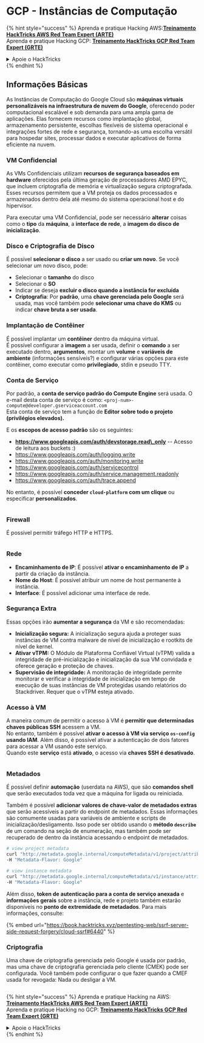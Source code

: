 # GCP - Instâncias de Computação

{% hint style="success" %}
Aprenda e pratique Hacking AWS:<img src="/.gitbook/assets/image.png" alt="" data-size="line">[**Treinamento HackTricks AWS Red Team Expert (ARTE)**](https://training.hacktricks.xyz/courses/arte)<img src="/.gitbook/assets/image.png" alt="" data-size="line">\
Aprenda e pratique Hacking GCP: <img src="/.gitbook/assets/image (2).png" alt="" data-size="line">[**Treinamento HackTricks GCP Red Team Expert (GRTE)**<img src="/.gitbook/assets/image (2).png" alt="" data-size="line">](https://training.hacktricks.xyz/courses/grte)

<details>

<summary>Apoie o HackTricks</summary>

* Confira os [**planos de assinatura**](https://github.com/sponsors/carlospolop)!
* **Junte-se ao** 💬 [**grupo Discord**](https://discord.gg/hRep4RUj7f) ou ao [**grupo telegram**](https://t.me/peass) ou **siga-nos** no **Twitter** 🐦 [**@hacktricks\_live**](https://twitter.com/hacktricks\_live)**.**
* **Compartilhe truques de hacking enviando PRs para os repositórios** [**HackTricks**](https://github.com/carlospolop/hacktricks) e [**HackTricks Cloud**](https://github.com/carlospolop/hacktricks-cloud) no github.

</details>
{% endhint %}

## Informações Básicas

As Instâncias de Computação do Google Cloud são **máquinas virtuais personalizáveis na infraestrutura de nuvem do Google**, oferecendo poder computacional escalável e sob demanda para uma ampla gama de aplicações. Elas fornecem recursos como implantação global, armazenamento persistente, escolhas flexíveis de sistema operacional e integrações fortes de rede e segurança, tornando-as uma escolha versátil para hospedar sites, processar dados e executar aplicativos de forma eficiente na nuvem.

### VM Confidencial

As VMs Confidenciais utilizam **recursos de segurança baseados em hardware** oferecidos pela última geração de processadores AMD EPYC, que incluem criptografia de memória e virtualização segura criptografada. Esses recursos permitem que a VM proteja os dados processados e armazenados dentro dela até mesmo do sistema operacional host e do hipervisor.

Para executar uma VM Confidencial, pode ser necessário **alterar** coisas como o **tipo** da **máquina**, a **interface de rede**, a **imagem do disco de inicialização**.

### Disco e Criptografia de Disco

É possível **selecionar o disco** a ser usado ou **criar um novo**. Se você selecionar um novo disco, pode:

* Selecionar o **tamanho** do disco
* Selecionar o **SO**
* Indicar se deseja **excluir o disco quando a instância for excluída**
* **Criptografia**: Por **padrão**, uma **chave gerenciada pelo Google** será usada, mas você também pode **selecionar uma chave do KMS** ou indicar **chave bruta a ser usada**.

### Implantação de Contêiner

É possível implantar um **contêiner** dentro da máquina virtual.\
É possível configurar a **imagem** a ser usada, definir o **comando** a ser executado dentro, **argumentos**, montar um **volume** e **variáveis de ambiente** (informações sensíveis?) e configurar várias opções para este contêiner, como executar como **privilegiado**, stdin e pseudo TTY.

### Conta de Serviço

Por padrão, a **conta de serviço padrão do Compute Engine** será usada. O e-mail desta conta de serviço é como: `<proj-num>-compute@developer.gserviceaccount.com`\
Esta conta de serviço tem a função de **Editor sobre todo o projeto (privilégios elevados).**

E os **escopos de acesso padrão** são os seguintes:

* **https://www.googleapis.com/auth/devstorage.read\_only** -- Acesso de leitura aos buckets :)
* https://www.googleapis.com/auth/logging.write
* https://www.googleapis.com/auth/monitoring.write
* https://www.googleapis.com/auth/servicecontrol
* https://www.googleapis.com/auth/service.management.readonly
* https://www.googleapis.com/auth/trace.append

No entanto, é possível **conceder `cloud-platform` com um clique** ou especificar **personalizados**.

<figure><img src="../../../../.gitbook/assets/image (138).png" alt=""><figcaption></figcaption></figure>

### Firewall

É possível permitir tráfego HTTP e HTTPS.

<figure><img src="../../../../.gitbook/assets/image (137).png" alt=""><figcaption></figcaption></figure>

### Rede

* **Encaminhamento de IP**: É possível **ativar o encaminhamento de IP** a partir da criação da instância.
* **Nome do Host**: É possível atribuir um nome de host permanente à instância.
* **Interface**: É possível adicionar uma interface de rede.

### Segurança Extra

Essas opções irão **aumentar a segurança** da VM e são recomendadas:

* **Inicialização segura:** A inicialização segura ajuda a proteger suas instâncias de VM contra malware de nível de inicialização e rootkits de nível de kernel.
* **Ativar vTPM:** O Módulo de Plataforma Confiável Virtual (vTPM) valida a integridade de pré-inicialização e inicialização da sua VM convidada e oferece geração e proteção de chaves.
* **Supervisão de integridade:** A monitoração de integridade permite monitorar e verificar a integridade de inicialização em tempo de execução de suas instâncias de VM protegidas usando relatórios do Stackdriver. Requer que o vTPM esteja ativado.

### Acesso à VM

A maneira comum de permitir o acesso à VM é **permitir que determinadas chaves públicas SSH** acessem a VM.\
No entanto, também é possível **ativar o acesso à VM via serviço `os-config` usando IAM**. Além disso, é possível ativar a autenticação de dois fatores para acessar a VM usando este serviço.\
Quando este **serviço** está **ativado**, o acesso via **chaves SSH é desativado**.

<figure><img src="../../../../.gitbook/assets/image (139).png" alt=""><figcaption></figcaption></figure>

### Metadados

É possível definir **automação** (userdata na AWS), que são **comandos shell** que serão executados toda vez que a máquina for ligada ou reiniciada.

Também é possível **adicionar valores de chave-valor de metadados extras** que serão acessíveis a partir do endpoint de metadados. Essas informações são comumente usadas para variáveis de ambiente e scripts de inicialização/desligamento. Isso pode ser obtido usando o **método `describe`** de um comando na seção de enumeração, mas também pode ser recuperado de dentro da instância acessando o endpoint de metadados.
```bash
# view project metadata
curl "http://metadata.google.internal/computeMetadata/v1/project/attributes/?recursive=true&alt=text" \
-H "Metadata-Flavor: Google"

# view instance metadata
curl "http://metadata.google.internal/computeMetadata/v1/instance/attributes/?recursive=true&alt=text" \
-H "Metadata-Flavor: Google"
```
Além disso, **token de autenticação para a conta de serviço anexada** e **informações gerais** sobre a instância, rede e projeto também estarão disponíveis no **ponto de extremidade de metadados**. Para mais informações, consulte:

{% embed url="https://book.hacktricks.xyz/pentesting-web/ssrf-server-side-request-forgery/cloud-ssrf#6440" %}

### Criptografia

Uma chave de criptografia gerenciada pelo Google é usada por padrão, mas uma chave de criptografia gerenciada pelo cliente (CMEK) pode ser configurada. Você também pode configurar o que fazer quando a CMEF usada for revogada: Nada ou desligar a VM.

<figure><img src="../../../../.gitbook/assets/image (140).png" alt=""><figcaption></figcaption></figure>

{% hint style="success" %}
Aprenda e pratique Hacking na AWS:<img src="/.gitbook/assets/image.png" alt="" data-size="line">[**Treinamento HackTricks AWS Red Team Expert (ARTE)**](https://training.hacktricks.xyz/courses/arte)<img src="/.gitbook/assets/image.png" alt="" data-size="line">\
Aprenda e pratique Hacking no GCP: <img src="/.gitbook/assets/image (2).png" alt="" data-size="line">[**Treinamento HackTricks GCP Red Team Expert (GRTE)**<img src="/.gitbook/assets/image (2).png" alt="" data-size="line">](https://training.hacktricks.xyz/courses/grte)

<details>

<summary>Apoie o HackTricks</summary>

* Verifique os [**planos de assinatura**](https://github.com/sponsors/carlospolop)!
* **Junte-se ao** 💬 [**grupo Discord**](https://discord.gg/hRep4RUj7f) ou ao [**grupo telegram**](https://t.me/peass) ou **siga-nos** no **Twitter** 🐦 [**@hacktricks\_live**](https://twitter.com/hacktricks\_live)**.**
* **Compartilhe truques de hacking enviando PRs para os repositórios** [**HackTricks**](https://github.com/carlospolop/hacktricks) e [**HackTricks Cloud**](https://github.com/carlospolop/hacktricks-cloud).

</details>
{% endhint %}
